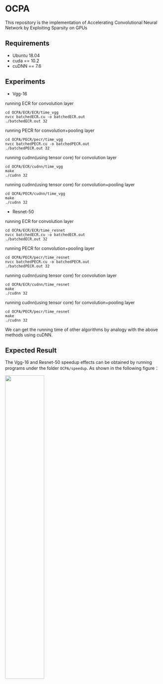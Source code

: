 # OCPA
This repository is the implementation of Accelerating Convolutional Neural Network by Exploiting Sparsity on GPUs

## Requirements
+ Ubuntu 18.04
+ cuda == 10.2
+ cuDNN == 7.6

## Experiments
+ Vgg-16

running ECR for convolution layer

```
cd OCPA/ECR/ECR/time_vgg
nvcc batchedECR.cu -o batchedECR.out
./batchedECR.out 32
```

running PECR for convolution+pooling layer

```
cd OCPA/PECR/pecr/time_vgg
nvcc batchedPECR.cu -o batchedPECR.out
./batchedPECR.out 32
```

running cudnn(using tensor core) for convolution layer

```
cd OCPA/ECR/cudnn/time_vgg
make
./cudnn 32
```

running cudnn(using tensor core) for convolution+pooling layer

```
cd OCPA/PECR/cudnn/time_vgg
make
./cudnn 32
```

+ Resnet-50

running ECR for convolution layer

```
cd OCPA/ECR/ECR/time_resnet
nvcc batchedECR.cu -o batchedECR.out
./batchedECR.out 32
```

running PECR for convolution+pooling layer

```
cd OCPA/PECR/pecr/time_resnet
nvcc batchedPECR.cu -o batchedPECR.out
./batchedPECR.out 32
```

running cudnn(using tensor core) for convolution layer

```
cd OCPA/ECR/cudnn/time_resnet
make
./cudnn 32
```

running cudnn(using tensor core) for convolution+pooling layer

```
cd OCPA/PECR/pecr/time_resnet
make
./cudnn 32
```

We can get the running time of other algorithms by analogy with the above methods using cuDNN.

## Expected Result

The Vgg-16 and Resnet-50 speedup effects can be obtained by running programs under the folder `OCPA/speedup`. As shown in the following figure：

<!--![Figure 9](https://github.com/sunnchioo/OCPA/blob/main/speedup/figure9.png "speedup")-->
<img src="https://github.com/sunnchioo/OCPA/blob/main/speedup/figure9.png" width="50%">
